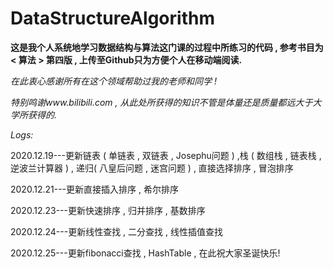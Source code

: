 # DataStructureAlgorithm
**这是我个人系统地学习数据结构与算法这门课的过程中所练习的代码 , 参考书目为 < 算法 > 第四版 , 上传至Github只为方便个人在移动端阅读.**  
  
*在此衷心感谢所有在这个领域帮助过我的老师和同学 !*    

*特别鸣谢www.bilibili.com , 从此处所获得的知识不管是体量还是质量都远大于大学所获得的.*  


*Logs:*  

2020.12.19---更新链表 ( 单链表 , 双链表 , Josephu问题 ) ,栈 ( 数组栈 , 链表栈 , 逆波兰计算器 ) , 递归( 八皇后问题 , 迷宫问题 ) , 直接选择排序 , 冒泡排序

2020.12.21---更新直接插入排序 , 希尔排序

2020.12.23---更新快速排序 , 归并排序 , 基数排序

2020.12.24---更新线性查找 , 二分查找 , 线性插值查找

2020.12.25---更新fibonacci查找 , HashTable , 在此祝大家圣诞快乐! 
